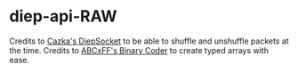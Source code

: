 # diep-api-RAW

Credits to [Cazka's DiepSocket](https://github.com/Cazka/diepsocketC) to be able to shuffle and unshuffle packets at the time.
Credits to [ABCxFF's Binary Coder](https://github.com/ABCxFF) to create typed arrays with ease.

